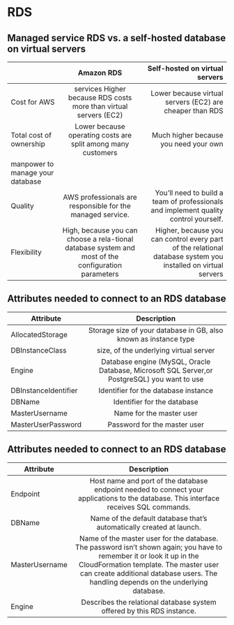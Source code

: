 # RDS


##  Managed service RDS vs. a self-hosted database on virtual servers
 
 
|     | Amazon RDS          | Self-hosted on virtual servers  |
| ------------- |:-------------:| -----:|
| Cost for AWS    |services Higher because RDS costs more than virtual servers (EC2) | Lower because virtual servers (EC2) are cheaper than RDS |
| Total cost of ownership    | Lower because operating costs are split among many customers     |  Much higher because you need your own
manpower to manage your database|
| Quality | AWS professionals are responsible for the managed service.     |    You’ll need to build a team of professionals and implement quality control yourself. |
| Flexibility | High, because you can choose a rela-tional database system and most of the configuration parameters |  Higher, because you can control every part of the relational database system you installed on virtual servers |




## Attributes needed to connect to an RDS database


| Attribute        | Description    |     
| ------------- |:-------------:| 
| AllocatedStorage     | Storage size of your database in GB, also known as instance type  | 
| DBInstanceClass     | size, of the underlying virtual server      |   
| Engine | Database engine (MySQL, Oracle Database, Microsoft SQL Server,or PostgreSQL) you want to use      |  
DBInstanceIdentifier | Identifier for the database instance |
DBName | Identifier for the database | 
MasterUsername | Name for the master user |
MasterUserPassword | Password for the master user |




## Attributes needed to connect to an RDS database


| Attribute        | Description    |     
| ------------- |:-------------:| 
| Endpoint     | Host name and port of the database endpoint needed to connect your applications to the database. This interface receives SQL commands. | 
| DBName     | Name of the default database that’s automatically created at launch.     |   
| MasterUsername | Name of the master user for the database. The password isn’t shown again; you have to remember it or look it up in the CloudFormation template. The master user can create additional database users. The handling depends on the underlying database. |  
Engine  | Describes the relational database system offered by this RDS instance.|

 
 


 
